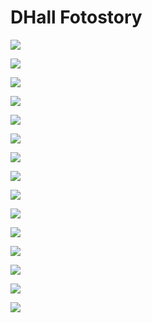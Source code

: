 # DHall Fotostory

![](images/2020-03-13_1249.png)

![](images/2020-03-13_1342.png)

![](images/2020-03-13_1434.png)

![](images/2020-03-13_1436.png)

![](images/2020-03-16_2136.png)

![](images/2020-03-17_1919.png)

![](images/2020-03-18.png)

![](images/2020-03-19_1941.png)

![](images/dokubild11.png)

![](images/2020-03-27a.png)

![](images/2020-03-27b.png)

![](images/2020-03-28.png)

![](images/2020-03-31_0845.png)

![](images/2020-05-02_1954.png)

![](images/2020-05-14_1348.png)
